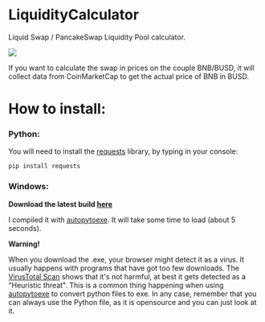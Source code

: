 # LiquidityCalculator
Liquid Swap / PancakeSwap Liquidity Pool calculator.

![](https://i.imgur.com/Aafj6QP.png)

If you want to calculate the swap in prices on the couple BNB/BUSD, it will collect data from CoinMarketCap to get the actual price of BNB in BUSD.

# How to install:

### **Python**:
You will need to install the [requests](https://pypi.org/project/requests/ "requests") library, by typing in your console:

`pip install requests`



### **Windows**:
**Download the latest build [here](https://github.com/AlessioScarlet/LiquidityCalculator/raw/main/LiquidityCalculator.exe)**

I compiled it with [autopytoexe](https://pypi.org/project/auto-py-to-exe/).
It will take some time to load (about 5 seconds).

**Warning!**

When you download the .exe, your browser might detect it as a virus. It usually happens with programs that have got too few downloads.
The [VirusTotal Scan](https://www.virustotal.com/gui/file/4cd734d45759dcb834039982f1fe2d4193fe74796373e9bcd115145d55a43389/detection) shows that it's not harmful, at best it gets detected as a "Heuristic threat". 
This is a common thing happening when using [autopytoexe](https://pypi.org/project/auto-py-to-exe/) to convert python files to exe.
In any case, remember that you can always use the Python file, as it is opensource and you can just look at it.
